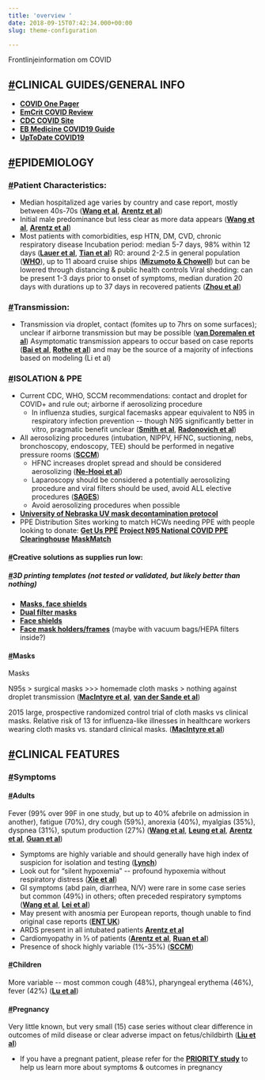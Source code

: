 ```yaml
---
title: 'overview '
date: 2018-09-15T07:42:34.000+00:00
slug: theme-configuration

---
```

Frontlinjeinformation om COVID

## [**#**](https://coronakollen.org/overview/#clinical-guides-general-info)CLINICAL GUIDES/GENERAL INFO

* [**COVID One Pager**](https://www.onepagericu.com/)
* [**EmCrit COVID Review**](https://emcrit.org/ibcc/covid19/)
* [**CDC COVID Site**](https://www.cdc.gov/coronavirus/2019-ncov/)
* [**EB Medicine COVID19 Guide**](https://www.ebmedicine.net/topics/infectious-disease/COVID-19)
* [**UpToDate COVID19**](https://www.uptodate.com/contents/coronavirus-disease-2019-covid-19)

## [**#**](https://coronakollen.org/overview/#epidemiology)EPIDEMIOLOGY

### [**#**](https://coronakollen.org/overview/#patient-characteristics)Patient Characteristics:

* Median hospitalized age varies by country and case report, mostly between 40s-70s ([**Wang et al**](https://www.ncbi.nlm.nih.gov/pubmed?term=32031570), [**Arentz et al**](https://jamanetwork.com/journals/jama/fullarticle/2763485))
* Initial male predominance but less clear as more data appears ([**Wang et al**](https://www.ncbi.nlm.nih.gov/pubmed?term=32031570), [**Arentz et al**](https://jamanetwork.com/journals/jama/fullarticle/2763485))
* Most patients with comorbidities, esp HTN, DM, CVD, chronic respiratory disease Incubation period: median 5-7 days, 98% within 12 days ([**Lauer et al**](https://annals.org/aim/fullarticle/2762808/incubation-period-coronavirus-disease-2019-covid-19-from-publicly-reported), [**Tian et al**](https://www.journalofinfection.com/article/S0163-4453(20)30101-8/fulltext)) R0: around 2-2.5 in general population ([**WHO**](https://www.who.int/docs/default-source/coronaviruse/situation-reports/20200306-sitrep-46-covid-19.pdf)), up to 11 aboard cruise ships ([**Mizumoto & Chowell**](https://www.sciencedirect.com/science/article/pii/S2468042720300063)) but can be lowered through distancing & public health controls Viral shedding: can be present 1-3 days prior to onset of symptoms, median duration 20 days with durations up to 37 days in recovered patients ([**Zhou et al**](https://www.ncbi.nlm.nih.gov/pubmed/32171076/))

### [**#**](https://coronakollen.org/overview/#transmission)Transmission:

* Transmission via droplet, contact (fomites up to 7hrs on some surfaces); unclear if airborne transmission but may be possible ([**van Doremalen et al**](https://www.nejm.org/doi/full/10.1056/NEJMc2004973)) Asymptomatic transmission appears to occur based on case reports ([**Bai et al**](https://jamanetwork.com/journals/jama/fullarticle/2762028), [**Rothe et al**](https://www.nejm.org/doi/full/10.1056/NEJMc2001468)) and may be the source of a majority of infections based on modeling (Li et al)

### [**#**](https://coronakollen.org/overview/#isolation-ppe)ISOLATION & PPE

* Current CDC, WHO, SCCM recommendations: contact and droplet for COVID+ and rule out; airborne if aerosolizing procedure
  * In influenza studies, surgical facemasks appear equivalent to N95 in respiratory infection prevention -- though N95 significantly better in vitro, pragmatic benefit unclear ([**Smith et al**](https://pubmed.ncbi.nlm.nih.gov/26952529/), [**Radonovich et al**](https://jamanetwork.com/journals/jama/fullarticle/2749214))
* All aerosolizing procedures (intubation, NIPPV, HFNC, suctioning, nebs, bronchoscopy, endoscopy, TEE) should be performed in negative pressure rooms ([**SCCM**](https://www.sccm.org/Blog/January-2020/Caring-for-Critically-Ill-Patients-with-Novel-Coro))
  * HFNC increases droplet spread and should be considered aerosolizing ([**Ne-Hooi et al**](https://link.springer.com/article/10.1007%2Fs12630-020-01634-3))
  * Laparoscopy should be considered a potentially aerosolizing procedure and viral filters should be used, avoid ALL elective procedures ([**SAGES**](https://www.sages.org/recommendations-surgical-response-covid-19/))
  * Avoid aerosolizing procedures when possible
* [**University of Nebraska UV mask decontamination protocol**](https://www.nebraskamed.com/sites/default/files/documents/covid-19/n-95-decon-process.pdf)
* PPE Distribution Sites working to match HCWs needing PPE with people looking to donate: [**Get Us PPE**](https://getusppe.org/) [**Project N95 National COVID PPE Clearinghouse**](https://www.projectn95.com/) [**MaskMatch**](https://www.mask-match.com/)

#### [**#**](https://coronakollen.org/overview/#creative-solutions-as-supplies-run-low)Creative solutions as supplies run low:

##### [**#**](https://coronakollen.org/overview/#_3d-printing-templates-not-tested-or-validated-but-likely-better-than-nothing)3D printing templates (not tested or validated, but likely better than nothing)

* [**Masks, face shields**](https://github.com/scaleworkspace/covid19)
* [**Dual filter masks**](https://www.thingiverse.com/thing:4232209)
* [**Face shields**](https://blog.prusaprinters.org/from-design-to-mass-3d-printing-of-medical-shields-in-three-days/)
* [**Face mask holders/frames**](https://www.thingiverse.com/thing:4141338) (maybe with vacuum bags/HEPA filters inside?)

#### [**#**](https://coronakollen.org/overview/#masks)Masks

Masks

N95s > surgical masks >>> homemade cloth masks > nothing against droplet transmission ([**MacIntyre et al**](https://www.ncbi.nlm.nih.gov/pmc/articles/PMC4420971/?fbclid=IwAR0l8pDr_lbIc08Si_V0ArBf_7I-xunS1kb2MAfifS56Z9yiL2Aao6020yw#__ffn_sectitle), [**van der Sande et al**](https://www.ncbi.nlm.nih.gov/pmc/articles/PMC2440799/))

2015 large, prospective randomized control trial of cloth masks vs clinical masks. Relative risk of 13 for influenza-like illnesses in healthcare workers wearing cloth masks vs. standard clinical masks. ([**MacIntyre et al**](https://www.ncbi.nlm.nih.gov/pmc/articles/PMC4420971/?fbclid=IwAR0l8pDr_lbIc08Si_V0ArBf_7I-xunS1kb2MAfifS56Z9yiL2Aao6020yw#__ffn_sectitle))

## [**#**](https://coronakollen.org/overview/#clinical-features)CLINICAL FEATURES

### [**#**](https://coronakollen.org/overview/#symptoms)Symptoms

#### [**#**](https://coronakollen.org/overview/#adults)Adults

Fever (99% over 99F in one study, but up to 40% afebrile on admission in another), fatigue (70%), dry cough (59%), anorexia (40%), myalgias (35%), dyspnea (31%), sputum production (27%) ([**Wang et al**](https://jamanetwork.com/journals/jama/fullarticle/2761044), [**Leung et al**](https://onlinelibrary.wiley.com/doi/10.1002/rmv.2103), [**Arentz et al**](https://jamanetwork.com/journals/jama/fullarticle/2763485), [**Guan et al**](https://www.nejm.org/doi/full/10.1056/NEJMoa2002032))

* Symptoms are highly variable and should generally have high index of suspicion for isolation and testing ([**Lynch**](https://edhub.ama-assn.org/jn-learning/audio-player/18315876))
* Look out for “silent hypoxemia” -- profound hypoxemia without respiratory distress ([**Xie et al**](https://link.springer.com/article/10.1007%2Fs00134-020-05979-7))
* GI symptoms (abd pain, diarrhea, N/V) were rare in some case series but common (49%) in others; often preceded respiratory symptoms ([**Wang et al**](https://jamanetwork.com/journals/jama/fullarticle/2761044), [**Lei et al**](https://journals.lww.com/ajg/Documents/COVID_Digestive_Symptoms_AJG_Preproof.pdf))
* May present with anosmia per European reports, though unable to find original case reports ([**ENT UK**](https://www.entuk.org/loss-sense-smell-marker-covid-19-infection))
* ARDS present in all intubated patients [**Arentz et al**](https://jamanetwork.com/journals/jama/fullarticle/2763485)
* Cardiomyopathy in ⅓ of patients ([**Arentz et al**](https://jamanetwork.com/journals/jama/fullarticle/2763485), [**Ruan et al**](https://link.springer.com/article/10.1007/s00134-020-05991-x))
* Presence of shock highly variable (1%-35%) ([**SCCM**](https://www.sccm.org/Blog/January-2020/Caring-for-Critically-Ill-Patients-with-Novel-Coro))

#### [**#**](https://coronakollen.org/overview/#children)Children

More variable -- most common cough (48%), pharyngeal erythema (46%), fever (42%) ([**Lu et al**](https://www.nejm.org/doi/full/10.1056/NEJMc2005073))

#### [**#**](https://coronakollen.org/overview/#pregnancy)Pregnancy

Very little known, but very small (15) case series without clear difference in outcomes of mild disease or clear adverse impact on fetus/childbirth ([**Liu et al**](https://www.ajronline.org/doi/10.2214/AJR.20.23072))

* If you have a pregnant patient, please refer for the [**PRIORITY study**](https://priority.ucsf.edu/) to help us learn more about symptoms & outcomes in pregnancy